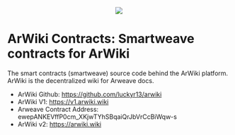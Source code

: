 <p align="center">
  <img src="https://arweave.net/CzuQ-SQHA_9SNgnkmLTacVLqq2fyo1x9rLFVifO3R4E" style="max-width: 100%">
</p>

# ArWiki Contracts: Smartweave contracts for ArWiki

The smart contracts (smartweave) source code behind the ArWiki platform. ArWiki is the decentralized wiki for Arweave docs.

- ArWiki Github: https://github.com/luckyr13/arwiki
- ArWiki V1: https://v1.arwiki.wiki
- Arweave Contract Address: ewepANKEVffP0cm_XKjwTYhSBqaiQrJbVrCcBiWqw-s
- ArWiki v2: https://arwiki.wiki
